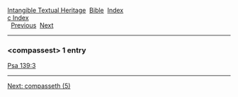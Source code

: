 [Intangible Textual Heritage](../../index)  [Bible](../index) 
[Index](index)   
[c Index](_c_)  
  [Previous](c02370)  [Next](c02372) 

------------------------------------------------------------------------

### &lt;compassest&gt; 1 entry

[Psa 139:3](../kjv/psa139.htm#003)  

------------------------------------------------------------------------

[Next: compasseth (5)](c02372)
